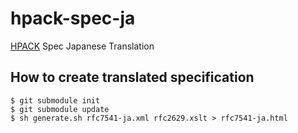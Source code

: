 hpack-spec-ja
=============

[HPACK](https://datatracker.ietf.org/doc/draft-ietf-httpbis-header-compression/) Spec Japanese Translation

How to create translated specification
---------------------------------------

```
$ git submodule init
$ git submodule update
$ sh generate.sh rfc7541-ja.xml rfc2629.xslt > rfc7541-ja.html
```

